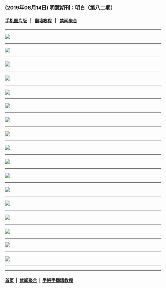 ### (2019年06月14日) 明慧期刊：明白（第八二期）

#### [手机图片版](../mingbai-mobile/82.md) &nbsp;&nbsp;|&nbsp;&nbsp; [翻墙教程](https://github.com/gfw-breaker/guides/) &nbsp;&nbsp;|&nbsp;&nbsp; [禁闻聚合](https://github.com/gfw-breaker/banned-news/)

---

<img src="http://qikan.minghui.org/mhqkpage/qikanimage/2019/06/13/mingbai-82-read-online1.png"/> <hr/>

<img src="http://qikan.minghui.org/mhqkpage/qikanimage/2019/06/13/mingbai-82-read-online2.png"/> <hr/>

<img src="http://qikan.minghui.org/mhqkpage/qikanimage/2019/06/13/mingbai-82-read-online3.png"/> <hr/>

<img src="http://qikan.minghui.org/mhqkpage/qikanimage/2019/06/13/mingbai-82-read-online4.png"/> <hr/>

<img src="http://qikan.minghui.org/mhqkpage/qikanimage/2019/06/13/mingbai-82-read-online5.png"/> <hr/>

<img src="http://qikan.minghui.org/mhqkpage/qikanimage/2019/06/13/mingbai-82-read-online6.png"/> <hr/>

<img src="http://qikan.minghui.org/mhqkpage/qikanimage/2019/06/13/mingbai-82-read-online7.png"/> <hr/>

<img src="http://qikan.minghui.org/mhqkpage/qikanimage/2019/06/13/mingbai-82-read-online8.png"/> <hr/>

<img src="http://qikan.minghui.org/mhqkpage/qikanimage/2019/06/13/mingbai-82-read-online9.png"/> <hr/>

<img src="http://qikan.minghui.org/mhqkpage/qikanimage/2019/06/13/mingbai-82-read-online10.png"/> <hr/>

<img src="http://qikan.minghui.org/mhqkpage/qikanimage/2019/06/13/mingbai-82-read-online11.png"/> <hr/>

<img src="http://qikan.minghui.org/mhqkpage/qikanimage/2019/06/13/mingbai-82-read-online12.png"/> <hr/>

<img src="http://qikan.minghui.org/mhqkpage/qikanimage/2019/06/13/mingbai-82-read-online13.png"/> <hr/>

<img src="http://qikan.minghui.org/mhqkpage/qikanimage/2019/06/13/mingbai-82-read-online14.png"/> <hr/>

<img src="http://qikan.minghui.org/mhqkpage/qikanimage/2019/06/13/mingbai-82-read-online15.png"/> <hr/>

<img src="http://qikan.minghui.org/mhqkpage/qikanimage/2019/06/13/mingbai-82-read-online16.png"/> <hr/>

<img src="http://qikan.minghui.org/mhqkpage/qikanimage/2019/06/13/mingbai-82-read-online17.png"/> <hr/>



---

#### [首页](../../../..) &nbsp;|&nbsp; [禁闻聚合](https://github.com/gfw-breaker/banned-news) &nbsp;|&nbsp; [手把手翻墙教程](https://github.com/gfw-breaker/guides) 
